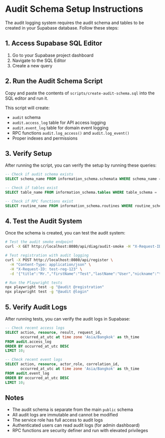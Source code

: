# Audit Schema Setup Instructions

The audit logging system requires the audit schema and tables to be created in your Supabase database. Follow these steps:

## 1. Access Supabase SQL Editor

1. Go to your Supabase project dashboard
2. Navigate to the SQL Editor
3. Create a new query

## 2. Run the Audit Schema Script

Copy and paste the contents of `scripts/create-audit-schema.sql` into the SQL editor and run it.

This script will create:
- `audit` schema
- `audit.access_log` table for API access logging
- `audit.event_log` table for domain event logging
- RPC functions `audit.log_access()` and `audit.log_event()`
- Proper indexes and permissions

## 3. Verify Setup

After running the script, you can verify the setup by running these queries:

```sql
-- Check if audit schema exists
SELECT schema_name FROM information_schema.schemata WHERE schema_name = 'audit';

-- Check if tables exist
SELECT table_name FROM information_schema.tables WHERE table_schema = 'audit';

-- Check if RPC functions exist
SELECT routine_name FROM information_schema.routines WHERE routine_schema = 'audit';
```

## 4. Test the Audit System

Once the schema is created, you can test the audit system:

```bash
# Test the audit smoke endpoint
curl -X GET http://localhost:8080/api/diag/audit-smoke -H "X-Request-ID: test-123"

# Test registration with audit logging
curl -X POST http://localhost:8080/api/register \
  -H "Content-Type: application/json" \
  -H "X-Request-ID: test-reg-123" \
  -d '{"title":"Mr.","firstName":"Test","lastName":"User","nickname":"testuser","phone":"0812345678","lineId":"testuser","email":"test@example.com","companyName":"Test Company","businessType":"technology","yecProvince":"bangkok","hotelChoice":"in-quota","roomType":"single","travelType":"private-car"}'

# Run the Playwright tests
npx playwright test -g "@audit @registration"
npx playwright test -g "@audit @login"
```

## 5. Verify Audit Logs

After running tests, you can verify the audit logs in Supabase:

```sql
-- Check recent access logs
SELECT action, resource, result, request_id,
       occurred_at_utc at time zone 'Asia/Bangkok' as th_time
FROM audit.access_log
ORDER BY occurred_at_utc DESC
LIMIT 10;

-- Check recent event logs
SELECT action, resource, actor_role, correlation_id,
       occurred_at_utc at time zone 'Asia/Bangkok' as th_time
FROM audit.event_log
ORDER BY occurred_at_utc DESC
LIMIT 10;
```

## Notes

- The audit schema is separate from the main `public` schema
- All audit logs are immutable and cannot be modified
- The service role has full access to audit logs
- Authenticated users can read audit logs (for admin dashboard)
- RPC functions are security definer and run with elevated privileges

